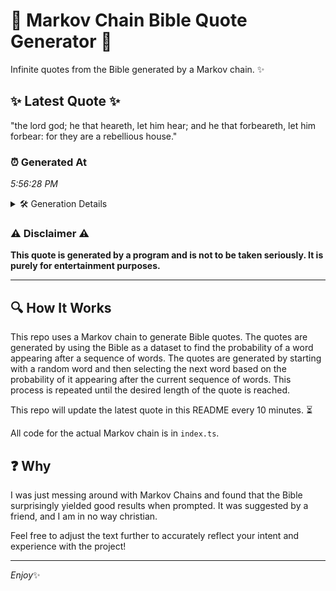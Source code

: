 # 📖 Markov Chain Bible Quote Generator 📖

Infinite quotes from the Bible generated by a Markov chain. ✨

## ✨ Latest Quote ✨
"the lord god; he that heareth, let him hear; and he that forbeareth, let him forbear: for they are a rebellious house."

### ⏰ Generated At
*5:56:28 PM*

<details>
    <summary>🛠️ Generation Details</summary>
    <p>
        <strong>🌱 Seed:</strong> the<br>
        <strong>🔄 Iterations:</strong> 21<br>
        <strong>📜 Context History:</strong><br>[ the ]: lord<br>[ the, lord ]: god;<br>[ the, lord, god; ]: he<br>[ the, lord, god;, he ]: that<br>[ the, lord, god;, he, that ]: heareth,<br>[ the, lord, god;, he, that, heareth, ]: let<br>[ lord, god;, he, that, heareth,, let ]: him<br>[ god;, he, that, heareth,, let, him ]: hear;<br>[ he, that, heareth,, let, him, hear; ]: and<br>[ that, heareth,, let, him, hear;, and ]: he<br>[ heareth,, let, him, hear;, and, he ]: that<br>[ let, him, hear;, and, he, that ]: forbeareth,<br>[ him, hear;, and, he, that, forbeareth, ]: let<br>[ hear;, and, he, that, forbeareth,, let ]: him<br>[ and, he, that, forbeareth,, let, him ]: forbear:<br>[ he, that, forbeareth,, let, him, forbear: ]: for<br>[ that, forbeareth,, let, him, forbear:, for ]: they<br>[ forbeareth,, let, him, forbear:, for, they ]: are<br>[ let, him, forbear:, for, they, are ]: a<br>[ him, forbear:, for, they, are, a ]: rebellious<br>[ forbear:, for, they, are, a, rebellious ]: house.<br>
    </p>
</details>

### ⚠️ Disclaimer ⚠️
**This quote is generated by a program and is not to be taken seriously. It is purely for entertainment purposes.**

---

## 🔍 How It Works

This repo uses a Markov chain to generate Bible quotes. The quotes are generated by using the Bible as a dataset to find the probability of a word appearing after a sequence of words. The quotes are generated by starting with a random word and then selecting the next word based on the probability of it appearing after the current sequence of words. This process is repeated until the desired length of the quote is reached.

This repo will update the latest quote in this README every 10 minutes. ⏳

All code for the actual Markov chain is in `index.ts`.

## ❓ Why

I was just messing around with Markov Chains and found that the Bible surprisingly yielded good results when prompted. 
It was suggested by a friend, and I am in no way christian.

Feel free to adjust the text further to accurately reflect your intent and experience with the project!

---

*Enjoy*✨
